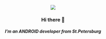 <div id="header" align="center">
  <img src="https://github.com/user-attachments/assets/33b57542-a572-4ec3-8d1c-dba9e24b9841"/>
  <h3>Hi there 👋</h3>
  <h5>I’m an ANDROID developer from St.Petersburg</h5>
</div>

<!--
**HUEY-news/HUEY-news** is a ✨ _special_ ✨ repository because its `README.md` (this file) appears on your GitHub profile.

Here are some ideas to get you started:

- 🔭 I’m currently working on ...
- 🌱 I’m currently learning ...
- 👯 I’m looking to collaborate on ...
- 🤔 I’m looking for help with ...
- 💬 Ask me about ...
- 📫 How to reach me: ...
- 😄 Pronouns: ...
- ⚡ Fun fact: ...
-->

